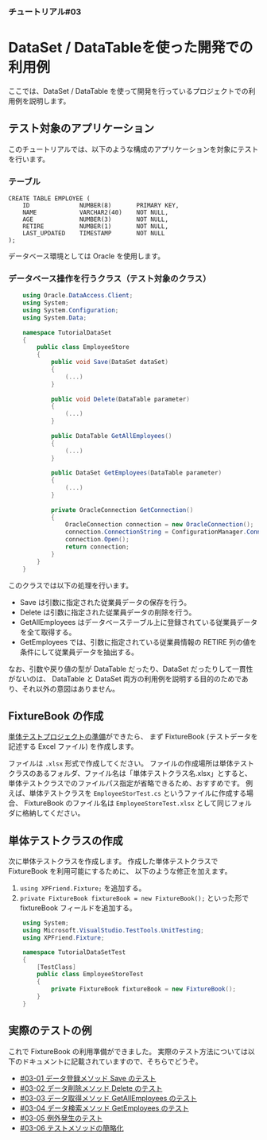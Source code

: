 ﻿
### チュートリアル#03

DataSet / DataTableを使った開発での利用例
=========================================

ここでは、DataSet / DataTable を使って開発を行っているプロジェクトでの利用例を説明します。


テスト対象のアプリケーション
----------------------------

このチュートリアルでは、以下のような構成のアプリケーションを対象にテストを行います。


### テーブル

    CREATE TABLE EMPLOYEE (
        ID              NUMBER(8)       PRIMARY KEY,
        NAME            VARCHAR2(40)    NOT NULL,
        AGE             NUMBER(3)       NOT NULL,
        RETIRE          NUMBER(1)       NOT NULL,
        LAST_UPDATED    TIMESTAMP       NOT NULL
    );

データベース環境としては Oracle を使用します。


### データベース操作を行うクラス（テスト対象のクラス）

```c#
    using Oracle.DataAccess.Client;
    using System;
    using System.Configuration;
    using System.Data;
    
    namespace TutorialDataSet
    {
        public class EmployeeStore
        {
            public void Save(DataSet dataSet)
            {
                (...)
            }
            
            public void Delete(DataTable parameter)
            {
                (...)
            }
            
            public DataTable GetAllEmployees()
            {
                (...)
            }
            
            public DataSet GetEmployees(DataTable parameter)
            {
                (...)
            }
            
            private OracleConnection GetConnection()
            {
                OracleConnection connection = new OracleConnection();
                connection.ConnectionString = ConfigurationManager.ConnectionStrings[0].ConnectionString;
                connection.Open();
                return connection;
            }
        }
    }
```

このクラスでは以下の処理を行います。

*   Save は引数に指定された従業員データの保存を行う。
*   Delete  は引数に指定された従業員データの削除を行う。
*   GetAllEmployees はデータベーステーブル上に登録されている従業員データを全て取得する。
*   GetEmployees では、引数に指定されている従業員情報の RETIRE 列の値を条件にして従業員データを抽出する。

なお、引数や戻り値の型が DataTable だったり、DataSet だったりして一貫性がないのは、
DataTable と DataSet 両方の利用例を説明する目的のためであり、それ以外の意図はありません。



FixtureBook の作成
------------------

[単体テストプロジェクトの準備](./Tutorial-Setup.md)ができたら、
まず FixtureBook (テストデータを記述する Excel ファイル) を作成します。

ファイルは `.xlsx` 形式で作成してください。
ファイルの作成場所は単体テストクラスのあるフォルダ、ファイル名は「単体テストクラス名.xlsx」とすると、
単体テストクラスでのファイルパス指定が省略できるため、おすすめです。
例えば、単体テストクラスを `EmployeeStorTest.cs` というファイルに作成する場合、
FixtureBook のファイル名は `EmployeeStoreTest.xlsx` として同じフォルダに格納してください。



単体テストクラスの作成
----------------------

次に単体テストクラスを作成します。
作成した単体テストクラスで FixtureBook を利用可能にするために、
以下のような修正を加えます。

1.  `using XPFriend.Fixture;` を追加する。
2.  `private FixtureBook fixtureBook = new FixtureBook();` といった形で fixtureBook フィールドを追加する。

```c#
    using System;
    using Microsoft.VisualStudio.TestTools.UnitTesting;
    using XPFriend.Fixture;

    namespace TutorialDataSetTest
    {
        [TestClass]
        public class EmployeeStoreTest
        {
            private FixtureBook fixtureBook = new FixtureBook();
        }
    }
```


実際のテストの例
----------------

これで FixtureBook の利用準備ができました。
実際のテスト方法については以下のドキュメントに記載されていますので、そちらでどうぞ。

*   [#03-01 データ登録メソッド Save のテスト](./Tutorial-DataSet-Save.md)
*   [#03-02 データ削除メソッド Delete のテスト](./Tutorial-DataSet-Delete.md)
*   [#03-03 データ取得メソッド GetAllEmployees のテスト](./Tutorial-DataSet-GetAllEmployees.md)
*   [#03-04 データ検索メソッド GetEmployees のテスト](./Tutorial-DataSet-GetEmployees.md)
*   [#03-05 例外発生のテスト](./Tutorial-DataSet-Exception.md)
*   [#03-06 テストメソッドの簡略化](./Tutorial-DataSet-Expect.md)

